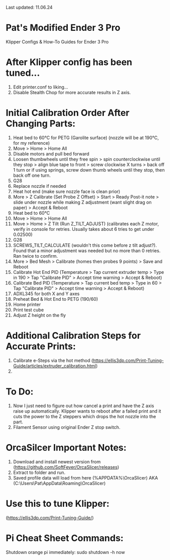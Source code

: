 Last updated: 11.06.24

# Pat's Modified Ender 3 Pro
Klipper Configs & How-To Guides for Ender 3 Pro



# After Klipper config has been tuned...

1. Edit printer.conf to liking...
2. Disable Stealth Chop for more accurate results in Z axis.



# Initial Calibration Order After Changing Parts:

1. Heat bed to 60°C for PETG (Garolite surface) (nozzle will be at 190°C, for my reference)
2. Move > Home > Home All
3. Disable motors and pull bed forward
4. Loosen thumbwheels until they free spin > spin counterclockwise until they stop > align blue tape to front > screw clockwise X turns > back off 1 turn or if using springs, screw down thumb wheels until they stop, then back off one turn.
5. G28
6. Replace nozzle if needed
8. Heat hot end (make sure nozzle face is clean prior)
9. More > Z Calibrate (Set Probe Z Offset) > Start > Ready Post-it note > slide under nozzle while making Z adjustment (want slight drag on paper) > Accept & Reboot
10. Heat bed to 60°C
11. Move > Home > Home All
12. Move > Home > Z Tilt (Run Z_TILT_ADJUST) (calibrates each Z motor, verify in console for retries. Usually takes about 6 tries to get under 0.02500)
13. G28
14. SCREWS_TILT_CALCULATE (wouldn't this come before z tilt adjust?). Found that a minor adjustment was needed but no more than 0 retries. Ran twice to confirm.
15. More > Bed Mesh > Calibrate (homes then probes 9 points) > Save and Reboot
17. Calibrate Hot End PID (Temperature > Tap current extruder temp > Type in 190 > Tap "Calibrate PID" > Accept time warning > Accept & Reboot)
18. Calibrate Bed PID (Temperature > Tap current bed temp > Type in 60 > Tap "Calibrate PID" > Accept time warning > Accept & Reboot)
19. ADXL345 for both X and Y axes
20. Preheat Bed & Hot End to PETG (190/60)
21. Home printer
22. Print test cube
23. Adjust Z height on the fly



# Additional Calibration Steps for Accurate Prints:

1. Calibrate e-Steps via the hot method (https://ellis3dp.com/Print-Tuning-Guide/articles/extruder_calibration.html)
2. 



# To Do:

1. Now I just need to figure out how cancel a print and have the Z axis raise up automatically. Klipper wants to reboot after a failed print and it cuts the power to the Z steppers which drops the hot nozzle into the part.
2. Filament Sensor using original Ender Z stop switch.


# OrcaSilcer Important Notes:

1. Download and install newest version from (https://github.com/SoftFever/OrcaSlicer/releases)
2. Extract to folder and run.
3. Saved profile data will load from here (%APPDATA%\OrcaSlicer) AKA (C:\Users\Pat\AppData\Roaming\OrcaSlicer)



# Use this to tune Klipper:
(https://ellis3dp.com/Print-Tuning-Guide/)






# Pi Cheat Sheet Commands:

Shutdown orange pi immediately:      sudo shutdown -h now
